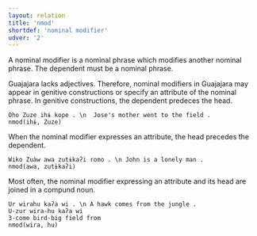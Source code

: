 ```yaml
---
layout: relation
title: 'nmod'
shortdef: 'nominal modifier'
udver: '2'
---
```


A nominal modifier is a nominal phrase which modifies another nominal phrase.
The dependent must be a nominal phrase.

Guajajara lacks adjectives. Therefore, nominal modifiers in Guajajara may appear in genitive constructions or specify an attribute of the nominal phrase.
In genitive constructions, the dependent predeces the head.

~~~ sdparse
Oho Zuze ihɨ kope . \n  Jose's mother went to the field .
nmod(ihɨ, Zuze)
~~~

When the nominal modifier expresses an attribute, the head precedes the dependent.

~~~ sdparse
Wiko Zuàw awa zutɨkaʔi romo . \n John is a lonely man .
nmod(awa, zutɨkaʔi)
~~~

Most often, the nominal modifier expressing an attribute and its head are joined in a compund noun.

~~~ sdparse
Ur wirahu kaʔa wi . \n A hawk comes from the jungle .
U-zur wira-hu kaʔa wi
3-come bird-big field from
nmod(wira, hu)
~~~




<!-- Interlanguage links updated Po lis 14 15:35:30 CET 2022 -->
